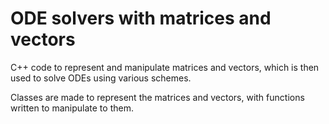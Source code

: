# ODE solvers with matrices and vectors

C++ code to represent and manipulate matrices and vectors, which is then used to solve ODEs using various schemes.

Classes are made to represent the matrices and vectors, with functions written to manipulate to them.
